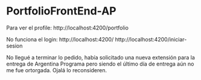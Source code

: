 # PortfolioFrontEnd-AP

Para ver el profile:
http://localhost:4200/portfolio

No funciona el login:
http://localhost:4200/
http://localhost:4200/iniciar-sesion

No llegué a terminar lo pedido, había solicitado una nueva extensión para la entrega de Argentina Programa pero siendo el último día de entrega aún no me fue ortorgada. Ojalá lo reconsideren.

